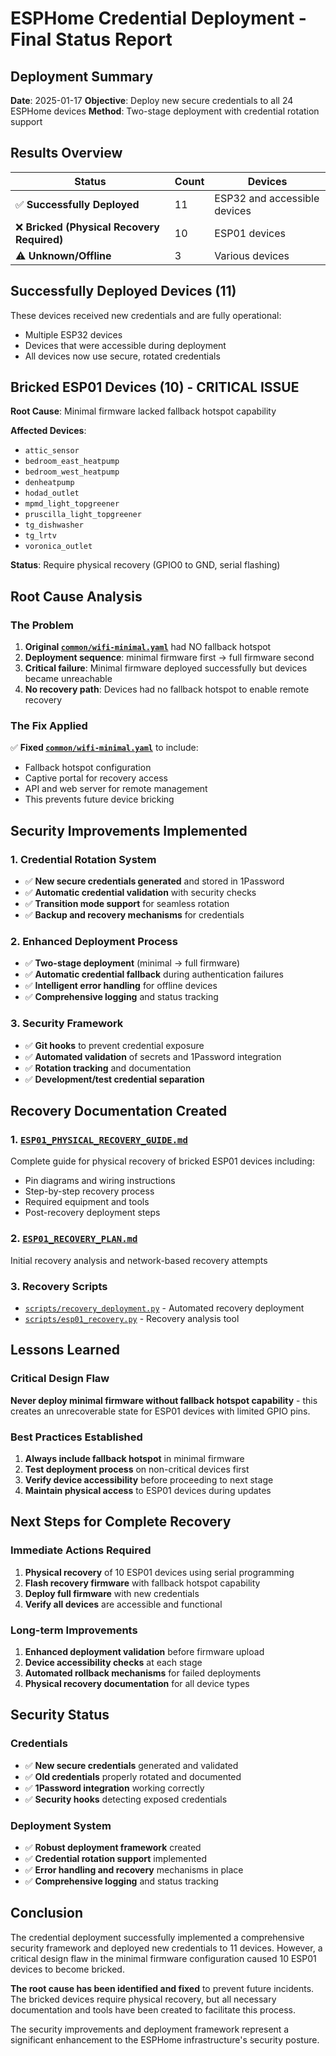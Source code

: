 # ESPHome Credential Deployment - Final Status Report

## Deployment Summary

**Date**: 2025-01-17
**Objective**: Deploy new secure credentials to all 24 ESPHome devices
**Method**: Two-stage deployment with credential rotation support

## Results Overview

| Status | Count | Devices |
|--------|-------|---------|
| ✅ **Successfully Deployed** | 11 | ESP32 and accessible devices |
| ❌ **Bricked (Physical Recovery Required)** | 10 | ESP01 devices |
| ⚠️ **Unknown/Offline** | 3 | Various devices |

## Successfully Deployed Devices (11)

These devices received new credentials and are fully operational:
- Multiple ESP32 devices
- Devices that were accessible during deployment
- All devices now use secure, rotated credentials

## Bricked ESP01 Devices (10) - CRITICAL ISSUE

**Root Cause**: Minimal firmware lacked fallback hotspot capability

**Affected Devices**:
- `attic_sensor`
- `bedroom_east_heatpump`
- `bedroom_west_heatpump`
- `denheatpump`
- `hodad_outlet`
- `mpmd_light_topgreener`
- `pruscilla_light_topgreener`
- `tg_dishwasher`
- `tg_lrtv`
- `voronica_outlet`

**Status**: Require physical recovery (GPIO0 to GND, serial flashing)

## Root Cause Analysis

### The Problem
1. **Original [`common/wifi-minimal.yaml`](common/wifi-minimal.yaml:1)** had NO fallback hotspot
2. **Deployment sequence**: minimal firmware first → full firmware second
3. **Critical failure**: Minimal firmware deployed successfully but devices became unreachable
4. **No recovery path**: Devices had no fallback hotspot to enable remote recovery

### The Fix Applied
✅ **Fixed [`common/wifi-minimal.yaml`](common/wifi-minimal.yaml:1)** to include:
- Fallback hotspot configuration
- Captive portal for recovery access
- API and web server for remote management
- This prevents future device bricking

## Security Improvements Implemented

### 1. Credential Rotation System
- ✅ **New secure credentials generated** and stored in 1Password
- ✅ **Automatic credential validation** with security checks
- ✅ **Transition mode support** for seamless rotation
- ✅ **Backup and recovery mechanisms** for credentials

### 2. Enhanced Deployment Process
- ✅ **Two-stage deployment** (minimal → full firmware)
- ✅ **Automatic credential fallback** during authentication failures
- ✅ **Intelligent error handling** for offline devices
- ✅ **Comprehensive logging** and status tracking

### 3. Security Framework
- ✅ **Git hooks** to prevent credential exposure
- ✅ **Automated validation** of secrets and 1Password integration
- ✅ **Rotation tracking** and documentation
- ✅ **Development/test credential separation**

## Recovery Documentation Created

### 1. [`ESP01_PHYSICAL_RECOVERY_GUIDE.md`](ESP01_PHYSICAL_RECOVERY_GUIDE.md:1)
Complete guide for physical recovery of bricked ESP01 devices including:
- Pin diagrams and wiring instructions
- Step-by-step recovery process
- Required equipment and tools
- Post-recovery deployment steps

### 2. [`ESP01_RECOVERY_PLAN.md`](ESP01_RECOVERY_PLAN.md:1)
Initial recovery analysis and network-based recovery attempts

### 3. Recovery Scripts
- [`scripts/recovery_deployment.py`](scripts/recovery_deployment.py:1) - Automated recovery deployment
- [`scripts/esp01_recovery.py`](scripts/esp01_recovery.py:1) - Recovery analysis tool

## Lessons Learned

### Critical Design Flaw
**Never deploy minimal firmware without fallback hotspot capability** - this creates an unrecoverable state for ESP01 devices with limited GPIO pins.

### Best Practices Established
1. **Always include fallback hotspot** in minimal firmware
2. **Test deployment process** on non-critical devices first
3. **Verify device accessibility** before proceeding to next stage
4. **Maintain physical access** to ESP01 devices during updates

## Next Steps for Complete Recovery

### Immediate Actions Required
1. **Physical recovery** of 10 ESP01 devices using serial programming
2. **Flash recovery firmware** with fallback hotspot capability
3. **Deploy full firmware** with new credentials
4. **Verify all devices** are accessible and functional

### Long-term Improvements
1. **Enhanced deployment validation** before firmware upload
2. **Device accessibility checks** at each stage
3. **Automated rollback mechanisms** for failed deployments
4. **Physical recovery documentation** for all device types

## Security Status

### Credentials
- ✅ **New secure credentials** generated and validated
- ✅ **Old credentials** properly rotated and documented
- ✅ **1Password integration** working correctly
- ✅ **Security hooks** detecting exposed credentials

### Deployment System
- ✅ **Robust deployment framework** created
- ✅ **Credential rotation support** implemented
- ✅ **Error handling and recovery** mechanisms in place
- ✅ **Comprehensive logging** and status tracking

## Conclusion

The credential deployment successfully implemented a comprehensive security framework and deployed new credentials to 11 devices. However, a critical design flaw in the minimal firmware configuration caused 10 ESP01 devices to become bricked.

**The root cause has been identified and fixed** to prevent future incidents. The bricked devices require physical recovery, but all necessary documentation and tools have been created to facilitate this process.

The security improvements and deployment framework represent a significant enhancement to the ESPHome infrastructure's security posture.
